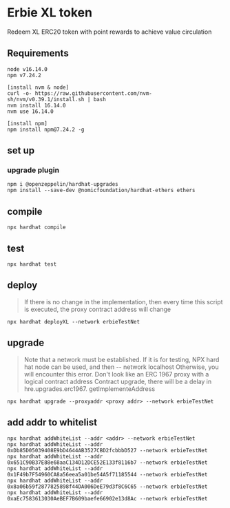 # Erbie XL token
Redeem XL ERC20 token with point rewards to achieve value circulation


## Requirements
```shell
node v16.14.0
npm v7.24.2

[install nvm & node]
curl -o- https://raw.githubusercontent.com/nvm-sh/nvm/v0.39.1/install.sh | bash
nvm install 16.14.0
nvm use 16.14.0

[install npm]
npm install npm@7.24.2 -g
```

## set up

### upgrade plugin
```shell
npm i @openzeppelin/hardhat-upgrades
npm install --save-dev @nomicfoundation/hardhat-ethers ethers
```

## compile 
```shell
npx hardhat compile
```

## test
```shell
npx hardhat test
```

## deploy
> If there is no change in the implementation, then every time this script is executed, the proxy contract address will change
```shell
npx hardhat deployXL --network erbieTestNet
```

## upgrade
> Note that a network must be established. If it is for testing, NPX hard hat node can be used, and then -- network localhost
> Otherwise, you will encounter this error. Don't look like an ERC 1967 proxy with a logical contract address
> Contract upgrade, there will be a delay in hre.upgrades.erc1967. getImplementeAddress
```shell
npx hardhat upgrade --proxyaddr <proxy addr> --network erbieTestNet
```

## add addr to whitelist
```shell
npx hardhat addWhiteList --addr <addr> --network erbieTestNet
npx hardhat addWhiteList --addr 0xDb85D05039408E9bD4644AB3527CBD2fcbbbD527 --network erbieTestNet
npx hardhat addWhiteList --addr 0x651C90B37E88e68aaC134D12DCE52E133f8116b7 --network erbieTestNet
npx hardhat addWhiteList --addr 0x1F49b7F54960CA8a56eea5a01be54A5f71185544 --network erbieTestNet
npx hardhat addWhiteList --addr 0x8a06b59f2877825898f44DA006DeE79d3f8C6C65 --network erbieTestNet
npx hardhat addWhiteList --addr 0xaEc7583613030AeBEF7B609baefe66902e13d8Ac --network erbieTestNet 
```